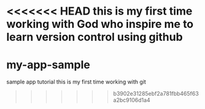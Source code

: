<<<<<<< HEAD
this is my first time working with God who inspire me to learn version control using github
=======
# my-app-sample
sample app tutorial
this is my first time working with git
>>>>>>> b3902e31285ebf2a781fbb465f63a2bc9106d1a4
